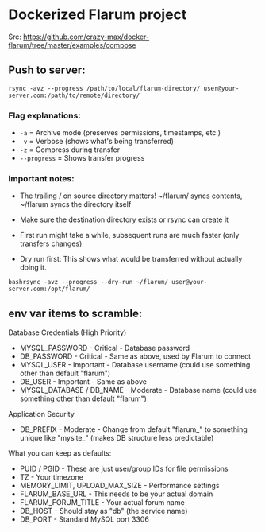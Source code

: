 # Dockerized Flarum project

Src:
https://github.com/crazy-max/docker-flarum/tree/master/examples/compose


## Push to server:
`rsync -avz --progress /path/to/local/flarum-directory/ user@your-server.com:/path/to/remote/directory/`

### Flag explanations:

- `-a` = Archive mode (preserves permissions, timestamps, etc.)
- `-v` = Verbose (shows what's being transferred)
- `-z` = Compress during transfer
- `--progress` = Shows transfer progress

### Important notes:

- The trailing / on source directory matters! ~/flarum/ syncs contents, ~/flarum syncs the directory itself
- Make sure the destination directory exists or rsync can create it
- First run might take a while, subsequent runs are much faster (only transfers changes)

- Dry run first: 
This shows what would be transferred without actually doing it.

`bashrsync -avz --progress --dry-run ~/flarum/ user@your-server.com:/opt/flarum/`

## env var items to scramble:

Database Credentials (High Priority)
- MYSQL_PASSWORD - Critical - Database password
- DB_PASSWORD - Critical - Same as above, used by Flarum to connect
- MYSQL_USER - Important - Database username (could use something other than default "flarum")
- DB_USER - Important - Same as above
- MYSQL_DATABASE / DB_NAME - Moderate - Database name (could use something other than default "flarum")

Application Security
- DB_PREFIX - Moderate - Change from default "flarum_" to something unique like "mysite_" (makes DB structure less predictable)

What you can keep as defaults:
- PUID / PGID - These are just user/group IDs for file permissions
- TZ - Your timezone
- MEMORY_LIMIT, UPLOAD_MAX_SIZE - Performance settings
- FLARUM_BASE_URL - This needs to be your actual domain
- FLARUM_FORUM_TITLE - Your actual forum name
- DB_HOST - Should stay as "db" (the service name)
- DB_PORT - Standard MySQL port 3306